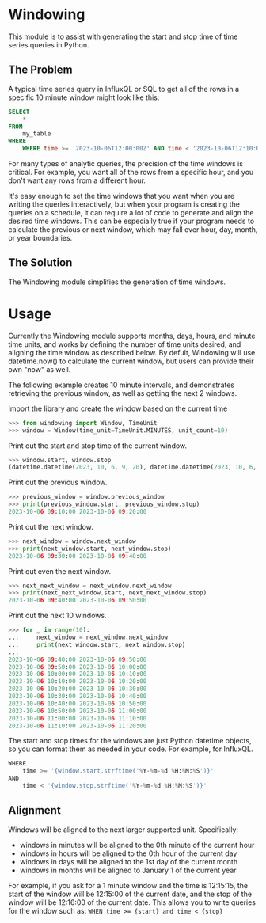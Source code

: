 # Windowing
This module is to assist with generating the start and stop time of time series queries in Python.

## The Problem
A typical time series query in InfluxQL or SQL to get all of the rows in a specific 10 minute window might look like this:

```sql
SELECT
    *
FROM
    my_table
WHERE
    WHERE time >= '2023-10-06T12:00:00Z' AND time < '2023-10-06T12:10:00Z'

```
For many types of analytic queries, the precision of the time windows is critical. For example, you want all of the rows from a specific hour, and you don't want any rows from a different hour. 

It's easy enough to set the time windows that you want when you are writing the queries interactively, but when your program is creating the queries on a schedule, it can require a lot of code to generate and align the desired time windows. This can be especially true if your program needs to calculate the previous or next window, which may fall over hour, day, month, or year boundaries.

## The Solution
The Windowing module simplifies the generation of time windows.

# Usage
Currently the Windowing module supports months, days, hours, and minute time units, and works by defining the number of time units desired, and aligning the time window as described below. By defult, Windowing will use datetime.now() to calculate the current window, but users can provide their own "now" as well.

The following example creates 10 minute intervals, and demonstrates retrieving the previous window, as well as getting the next 2 windows.

Import the library and create the window based on the current time
```python
>>> from windowing import Window, TimeUnit
>>> window = Window(time_unit=TimeUnit.MINUTES, unit_count=10)
```

Print out the start and stop time of the current window.
```python
>>> window.start, window.stop
(datetime.datetime(2023, 10, 6, 9, 20), datetime.datetime(2023, 10, 6, 9, 30))
```
Print out the previous window.
```python
>>> previous_window = window.previous_window
>>> print(previous_window.start, previous_window.stop)
2023-10-06 09:10:00 2023-10-06 09:20:00
```

Print out the next window.
```python
>>> next_window = window.next_window
>>> print(next_window.start, next_window.stop)
2023-10-06 09:30:00 2023-10-06 09:40:00
```

Print out even the next window.
```Python
>>> next_next_window = next_window.next_window
>>> print(next_next_window.start, next_next_window.stop)
2023-10-06 09:40:00 2023-10-06 09:50:00
```

Print out the next 10 windows.
```python
>>> for _ in range(10):
...     next_window = next_window.next_window
...     print(next_window.start, next_window.stop)
... 
2023-10-06 09:40:00 2023-10-06 09:50:00
2023-10-06 09:50:00 2023-10-06 10:00:00
2023-10-06 10:00:00 2023-10-06 10:10:00
2023-10-06 10:10:00 2023-10-06 10:20:00
2023-10-06 10:20:00 2023-10-06 10:30:00
2023-10-06 10:30:00 2023-10-06 10:40:00
2023-10-06 10:40:00 2023-10-06 10:50:00
2023-10-06 10:50:00 2023-10-06 11:00:00
2023-10-06 11:00:00 2023-10-06 11:10:00
2023-10-06 11:10:00 2023-10-06 11:20:00
```

The start and stop times for the windows are just Python datetime objects, so you can format them as needed in your code. For example, for InfluxQL.
```python
WHERE
    time >= '{window.start.strftime('%Y-%m-%d %H:%M:%S')}'
AND
    time < '{window.stop.strftime('%Y-%m-%d %H:%M:%S')}'
```

## Alignment
Windows will be aligned to the next larger supported unit. Specifically:
 * windows in minutes will be aligned to the 0th minute of the current hour
 * windows in hours will be aligned to the 0th hour of the current day
 * windows in days will be aligned to the 1st day of the current month
 * windows in months will be aligned to January 1 of the current year

For example, if you ask for a 1 minute window and the time is 12:15:15, the start of the window will be 12:15:00 of the current date, and the stop of the window will be 12:16:00 of the current date. This allows you to write queries for the window such as: ```WHEN time >= {start} and time < {stop} ```